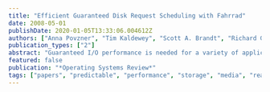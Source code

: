 ```yaml
---
title: "Efficient Guaranteed Disk Request Scheduling with Fahrrad"
date: 2008-05-01
publishDate: 2020-01-05T13:33:06.004612Z
authors: ["Anna Povzner", "Tim Kaldewey", "Scott A. Brandt", "Richard Golding", "Theodore Wong", "Carlos Maltzahn"]
publication_types: ["2"]
abstract: "Guaranteed I/O performance is needed for a variety of applications ranging from real-time data collection to desktop multimedia to large-scale scientific simulations. Reservations on throughput, the standard measure of disk performance, fail to effectively manage disk performance due to the orders of magnitude difference between best-, average-, and worst-case response times, allowing reservation of less than 0.01% of the achievable bandwidth. We show that by reserving disk resources in terms of utilization it is possible to create a disk scheduler that supports reservation of nearly 100% of the disk resources, provides arbitrarily hard or soft guarantees depending upon application needs, and yields efficiency as good or better than best-effort disk schedulers tuned for performance. We present the architecture of our scheduler, prove the correctness of its algorithms, and provide results demonstrating its effectiveness."
featured: false
publication: "*Operating Systems Review*"
tags: ["papers", "predictable", "performance", "storage", "media", "realtime"]
---
```


